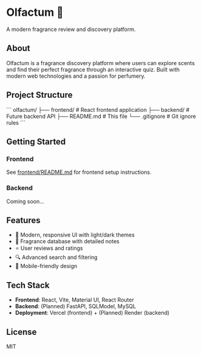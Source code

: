 # Olfactum 🌸

A modern fragrance review and discovery platform.

## About

Olfactum is a fragrance discovery platform where users can explore scents and find their perfect fragrance through an interactive quiz. Built with modern web technologies and a passion for perfumery.

## Project Structure

\`\`\`
olfactum/
├── frontend/          # React frontend application
├── backend/           # Future backend API
├── README.md          # This file
└── .gitignore         # Git ignore rules
\`\`\`

## Getting Started

### Frontend
See [frontend/README.md](frontend/README.md) for frontend setup instructions.

### Backend
Coming soon...

## Features

- 🎨 Modern, responsive UI with light/dark themes
- 👃 Fragrance database with detailed notes
- ⭐ User reviews and ratings
- 🔍 Advanced search and filtering
- 📱 Mobile-friendly design

## Tech Stack

- **Frontend**: React, Vite, Material UI, React Router
- **Backend**: (Planned) FastAPI, SQLModel, MySQL
- **Deployment**: Vercel (frontend) + (Planned) Render (backend)

## License

MIT

